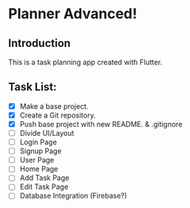# Planner Advanced!

## Introduction
This is a task planning app created with Flutter.

## Task List:

- [x] Make a base project.
- [x] Create a Git repository.
- [x] Push base project with new README. & .gitignore
- [ ] Divide UI/Layout
- [ ] Login Page
- [ ] Signup Page
- [ ] User Page
- [ ] Home Page
- [ ] Add Task Page
- [ ] Edit Task Page
- [ ] Database Integration (Firebase?)
